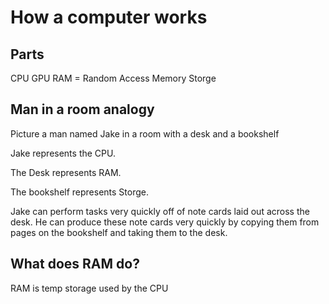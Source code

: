 # How a computer works

## Parts

CPU
GPU
RAM = Random Access Memory
Storge

## Man in a room analogy

Picture a man named Jake in a room with a desk and a bookshelf

Jake represents the CPU.

The Desk represents RAM.

The bookshelf represents Storge.

Jake can perform tasks very quickly off of note cards laid out across the 
desk. He can produce these note cards very quickly by copying them from pages
on the bookshelf and taking them to the desk.

## What does RAM do?

RAM is temp storage used by the CPU

